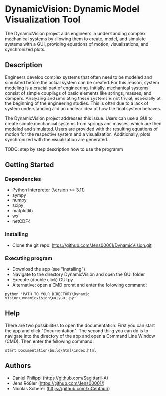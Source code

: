 # DynamicVision: Dynamic Model Visualization Tool

The DynamicVision project aids engineers in understanding complex mechanical systems by allowing them to create, model, and simulate systems with a GUI, providing equations of motion, visualizations, and synchronized plots.

## Description

Engineers develop complex systems that often need to be modeled and simulated before the actual system can be created. For this reason, system modeling is a crucial part of engineering. Initially, mechanical systems consist of simple couplings of basic elements like springs, masses, and dampers. Analyzing and simulating these systems is not trivial, especially at the beginning of the engineering studies. This is often due to a lack of system understanding and an unclear idea of how the final system behaves.

The DynamicVision project addresses this issue. Users can use a GUI to create simple mechanical systems from springs and masses, which are then modeled and simulated. Users are provided with the resulting equations of motion for the respective system and a visualization. Additionally, plots synchronized with the visualization are generated.

TODO: step by step description how to use the programm

## Getting Started

### Dependencies

* Python Interpreter (Version >= 3.11)
* sympy
* numpy
* scipy
* matplotlib
* wx
* netCDF4

### Installing

* Clone the git repo: https://github.com/Jens00001/DynamicVision.git

### Executing program

* Download the app (see "Installing")
* Navigate to the directory DynamicVision and open the GUI folder
* Execute (double click) GUI.py
* Alternative: open a CMD promt and enter the following command:
```
python "PATH_TO_YOUR_DIRECTORY\Dynamic Vision\DynamicVision\GUI\GUI.py"
```

## Help

There are two possibilities to open the documentation. First you can start the app and click "Documentation".
The second thing you can do is to navigate into the directory of the app and open a Command Line Window (CMD). Then enter the following command:

```
start Documentation\build\html\index.html
```

## Authors

* Daniel Philippi (https://github.com/Sagittarii-A)
* Jens Rößler (https://github.com/Jens00001/)
* Nicolas Scherer (https://github.com/xiCentauri)

